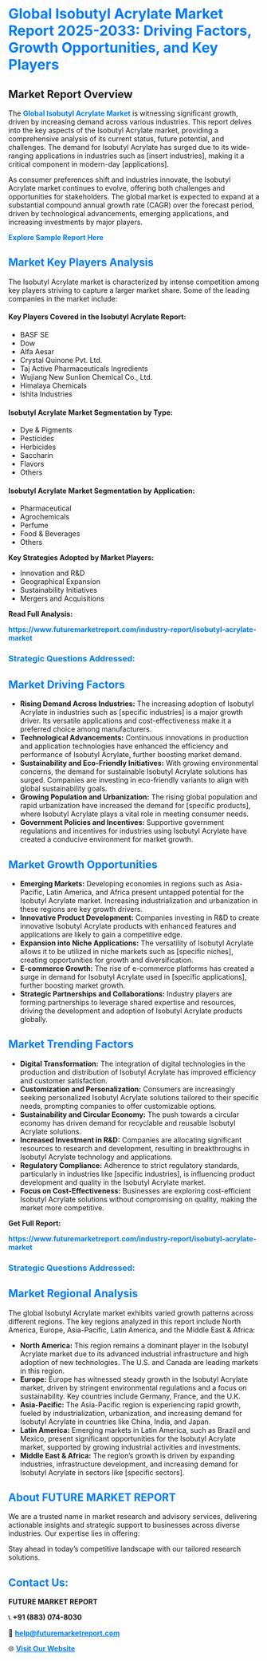 <h1 style="color: #007BFF;">Global Isobutyl Acrylate Market Report 2025-2033: Driving Factors, Growth Opportunities, and Key Players</h1>

<section id="overview">
<h2>Market Report Overview</h2>
<p>The <a href="https://www.futuremarketreport.com/industry-report/isobutyl-acrylate-market" style="color: #007BFF; text-decoration: none;"><strong>Global Isobutyl Acrylate Market</strong></a> is witnessing significant growth, driven by increasing demand across various industries. This report delves into the key aspects of the Isobutyl Acrylate market, providing a comprehensive analysis of its current status, future potential, and challenges. The demand for Isobutyl Acrylate has surged due to its wide-ranging applications in industries such as [insert industries], making it a critical component in modern-day [applications].</p>
<p>As consumer preferences shift and industries innovate, the Isobutyl Acrylate market continues to evolve, offering both challenges and opportunities for stakeholders. The global market is expected to expand at a substantial compound annual growth rate (CAGR) over the forecast period, driven by technological advancements, emerging applications, and increasing investments by major players.</p>
</section>

<section id="overview">
<p><a href="https://www.futuremarketreport.com/request-sample/reportId=37004" style="color: #007BFF; text-decoration: none;"><strong>Explore Sample Report Here</strong></a></p>
</section>

<section id="key-players">
<h2 style="color: #007BFF;">Market Key Players Analysis</h2>
<p>The Isobutyl Acrylate market is characterized by intense competition among key players striving to capture a larger market share. Some of the leading companies in the market include:</p>
<h4>Key Players Covered in the Isobutyl Acrylate Report:</h4>
<ul><li>BASF SE</li><li>Dow</li><li>Alfa Aesar</li><li>Crystal Quinone Pvt. Ltd.</li><li>Taj Active Pharmaceuticals Ingredients</li><li>Wujiang New Sunlion Chemical Co., Ltd.</li><li>Himalaya Chemicals</li><li>Ishita Industries</li></ul>
<h4>Isobutyl Acrylate Market Segmentation by Type:</h4>
<ul><li>Dye &amp; Pigments</li><li>Pesticides</li><li>Herbicides</li><li>Saccharin</li><li>Flavors</li><li>Others</li></ul>

<h4>Isobutyl Acrylate Market Segmentation by Application:</h4>
<ul><li>Pharmaceutical</li><li>Agrochemicals</li><li>Perfume</li><li>Food &amp; Beverages</li><li>Others</li></ul>
<p><strong>Key Strategies Adopted by Market Players:</strong></p>
<ul>
<li>Innovation and R&D</li>
<li>Geographical Expansion</li>
<li>Sustainability Initiatives</li>
<li>Mergers and Acquisitions</li>
</ul>
</section>

<section>
<p><strong>Read Full Analysis: </strong></p><a href="https://www.futuremarketreport.com/industry-report/isobutyl-acrylate-market" style="color: #007BFF; text-decoration: none;"><strong>https://www.futuremarketreport.com/industry-report/isobutyl-acrylate-market</strong></a>
<h3 style="color: #007BFF;">Strategic Questions Addressed:</h3>
</section>

<section id="driving-factors">
<h2 style="color: #007BFF;">Market Driving Factors</h2>
<ul>
<li><strong>Rising Demand Across Industries:</strong> The increasing adoption of Isobutyl Acrylate in industries such as [specific industries] is a major growth driver. Its versatile applications and cost-effectiveness make it a preferred choice among manufacturers.</li>
<li><strong>Technological Advancements:</strong> Continuous innovations in production and application technologies have enhanced the efficiency and performance of Isobutyl Acrylate, further boosting market demand.</li>
<li><strong>Sustainability and Eco-Friendly Initiatives:</strong> With growing environmental concerns, the demand for sustainable Isobutyl Acrylate solutions has surged. Companies are investing in eco-friendly variants to align with global sustainability goals.</li>
<li><strong>Growing Population and Urbanization:</strong> The rising global population and rapid urbanization have increased the demand for [specific products], where Isobutyl Acrylate plays a vital role in meeting consumer needs.</li>
<li><strong>Government Policies and Incentives:</strong> Supportive government regulations and incentives for industries using Isobutyl Acrylate have created a conducive environment for market growth.</li>
</ul>
</section>

<section id="growth-opportunities">
<h2 style="color: #007BFF;">Market Growth Opportunities</h2>
<ul>
<li><strong>Emerging Markets:</strong> Developing economies in regions such as Asia-Pacific, Latin America, and Africa present untapped potential for the Isobutyl Acrylate market. Increasing industrialization and urbanization in these regions are key growth drivers.</li>
<li><strong>Innovative Product Development:</strong> Companies investing in R&D to create innovative Isobutyl Acrylate products with enhanced features and applications are likely to gain a competitive edge.</li>
<li><strong>Expansion into Niche Applications:</strong> The versatility of Isobutyl Acrylate allows it to be utilized in niche markets such as [specific niches], creating opportunities for growth and diversification.</li>
<li><strong>E-commerce Growth:</strong> The rise of e-commerce platforms has created a surge in demand for Isobutyl Acrylate used in [specific applications], further boosting market growth.</li>
<li><strong>Strategic Partnerships and Collaborations:</strong> Industry players are forming partnerships to leverage shared expertise and resources, driving the development and adoption of Isobutyl Acrylate products globally.</li>
</ul>
</section>

<section id="trending-factors">
<h2 style="color: #007BFF;">Market Trending Factors</h2>
<ul>
<li><strong>Digital Transformation:</strong> The integration of digital technologies in the production and distribution of Isobutyl Acrylate has improved efficiency and customer satisfaction.</li>
<li><strong>Customization and Personalization:</strong> Consumers are increasingly seeking personalized Isobutyl Acrylate solutions tailored to their specific needs, prompting companies to offer customizable options.</li>
<li><strong>Sustainability and Circular Economy:</strong> The push towards a circular economy has driven demand for recyclable and reusable Isobutyl Acrylate solutions.</li>
<li><strong>Increased Investment in R&D:</strong> Companies are allocating significant resources to research and development, resulting in breakthroughs in Isobutyl Acrylate technology and applications.</li>
<li><strong>Regulatory Compliance:</strong> Adherence to strict regulatory standards, particularly in industries like [specific industries], is influencing product development and quality in the Isobutyl Acrylate market.</li>
<li><strong>Focus on Cost-Effectiveness:</strong> Businesses are exploring cost-efficient Isobutyl Acrylate solutions without compromising on quality, making the market more competitive.</li>
</ul>
</section>

<section>
<p><strong>Get Full Report: </strong></p><a href="https://www.futuremarketreport.com/industry-report/isobutyl-acrylate-market" style="color: #007BFF; text-decoration: none;"><strong>https://www.futuremarketreport.com/industry-report/isobutyl-acrylate-market</strong></a>
<h3 style="color: #007BFF;">Strategic Questions Addressed:</h3>
</section>


<section id="regional-analysis">
<h2 style="color: #007BFF;">Market Regional Analysis</h2>
<p>The global Isobutyl Acrylate market exhibits varied growth patterns across different regions. The key regions analyzed in this report include North America, Europe, Asia-Pacific, Latin America, and the Middle East & Africa:</p>
<ul>
<li><strong>North America:</strong> This region remains a dominant player in the Isobutyl Acrylate market due to its advanced industrial infrastructure and high adoption of new technologies. The U.S. and Canada are leading markets in this region.</li>
<li><strong>Europe:</strong> Europe has witnessed steady growth in the Isobutyl Acrylate market, driven by stringent environmental regulations and a focus on sustainability. Key countries include Germany, France, and the U.K.</li>
<li><strong>Asia-Pacific:</strong> The Asia-Pacific region is experiencing rapid growth, fueled by industrialization, urbanization, and increasing demand for Isobutyl Acrylate in countries like China, India, and Japan.</li>
<li><strong>Latin America:</strong> Emerging markets in Latin America, such as Brazil and Mexico, present significant opportunities for the Isobutyl Acrylate market, supported by growing industrial activities and investments.</li>
<li><strong>Middle East & Africa:</strong> The region’s growth is driven by expanding industries, infrastructure development, and increasing demand for Isobutyl Acrylate in sectors like [specific sectors].</li>
</ul>
</section>

<footer>
<h2 style="color: #007BFF;">About FUTURE MARKET REPORT</h2>
<p>We are a trusted name in market research and advisory services, delivering actionable insights and strategic support to businesses across diverse industries. Our expertise lies in offering:</p>

<p>Stay ahead in today’s competitive landscape with our tailored research solutions.</p>

<h2 style="color: #007BFF;">Contact Us:</h2>
<p><strong>FUTURE MARKET REPORT</strong></p>
<p>📞 <strong>+91 (883) 074-8030</strong></p>
<p>📧 <strong><a href="mailto:help@futuremarketreport.com" style="color: #007BFF;">help@futuremarketreport.com</a></strong></p>
<p>🌐 <strong><a href="https://www.futuremarketreport.com/" style="color: #007BFF;">Visit Our Website</a></strong></p>
</footer>